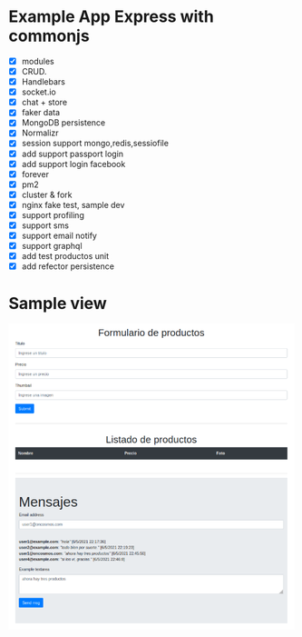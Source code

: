 Example App Express with commonjs
=====================================
- [x] modules
- [x] CRUD.
- [x] Handlebars
- [x] socket.io
- [x] chat + store
- [x] faker data
- [x] MongoDB persistence
- [x] Normalizr
- [x] session support mongo,redis,sessiofile
- [x] add support passport login
- [x] add support login facebook
- [x] forever
- [x] pm2
- [x] cluster & fork
- [x] nginx fake test, sample dev
- [x] support profiling
- [x] support sms
- [x] support email notify
- [x] support graphql
- [x] add test productos unit
- [x] add refector persistence

# Sample view

![Vista handlebars](sample.png "Vista de uso")
